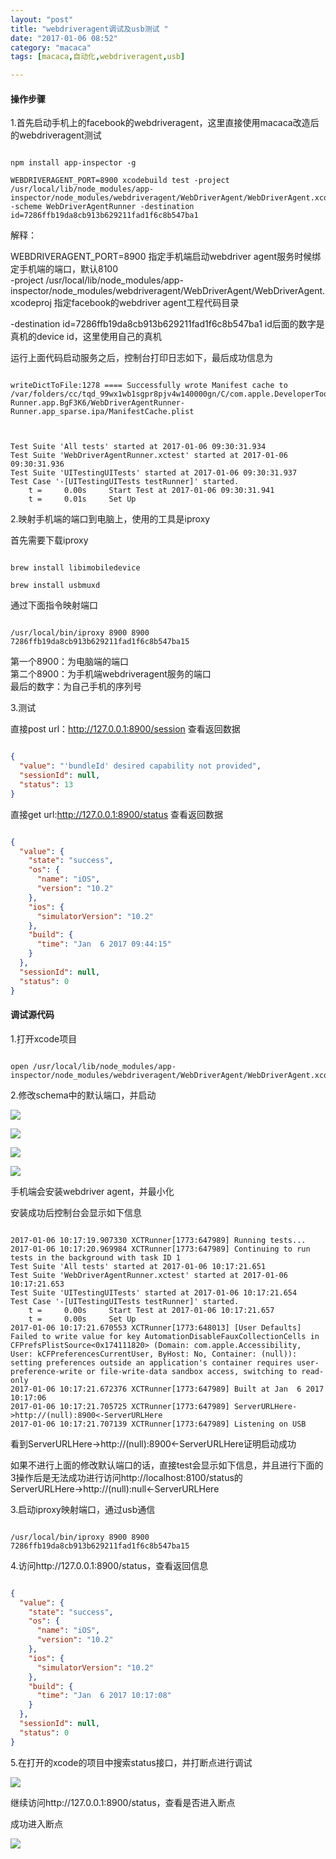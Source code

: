 ```yaml
---
layout: "post"
title: "webdriveragent调试及usb测试 "
date: "2017-01-06 08:52"
category: "macaca"
tags: [macaca,自动化,webdriveragent,usb]

---
```



#### 操作步骤  	

1.首先启动手机上的facebook的webdriveragent，这里直接使用macaca改造后的webdriveragent测试		


```

npm install app-inspector -g

WEBDRIVERAGENT_PORT=8900 xcodebuild test -project /usr/local/lib/node_modules/app-inspector/node_modules/webdriveragent/WebDriverAgent/WebDriverAgent.xcodeproj -scheme WebDriverAgentRunner -destination id=7286ffb19da8cb913b629211fad1f6c8b547ba1

```

解释：		

WEBDRIVERAGENT_PORT=8900 	指定手机端启动webdriver agent服务时候绑定手机端的端口，默认8100	
-project /usr/local/lib/node_modules/app-inspector/node_modules/webdriveragent/WebDriverAgent/WebDriverAgent.xcodeproj 		指定facebook的webdriver agent工程代码目录 		

-destination id=7286ffb19da8cb913b629211fad1f6c8b547ba1  id后面的数字是真机的device id，这里使用自己的真机 	

运行上面代码启动服务之后，控制台打印日志如下，最后成功信息为   

```log

writeDictToFile:1278 ==== Successfully wrote Manifest cache to /var/folders/cc/tqd_99wx1wb1sgpr8pjv4w140000gn/C/com.apple.DeveloperTools/All/Xcode/EmbeddedAppDeltas/WebDriverAgentRunner-Runner.app.BgF3K6/WebDriverAgentRunner-Runner.app_sparse.ipa/ManifestCache.plist



Test Suite 'All tests' started at 2017-01-06 09:30:31.934
Test Suite 'WebDriverAgentRunner.xctest' started at 2017-01-06 09:30:31.936
Test Suite 'UITestingUITests' started at 2017-01-06 09:30:31.937
Test Case '-[UITestingUITests testRunner]' started.
    t =     0.00s     Start Test at 2017-01-06 09:30:31.941
    t =     0.01s     Set Up

```


2.映射手机端的端口到电脑上，使用的工具是iproxy  		


首先需要下载iproxy 	

```

brew install libimobiledevice

brew install usbmuxd

```

通过下面指令映射端口 		

```

/usr/local/bin/iproxy 8900 8900 7286ffb19da8cb913b629211fad1f6c8b547ba15

```

第一个8900：为电脑端的端口		
第二个8900：为手机端webdriveragent服务的端口  	
最后的数字：为自己手机的序列号 	

3.测试  	

直接post url：http://127.0.0.1:8900/session 查看返回数据 	

```json

{
  "value": "'bundleId' desired capability not provided",
  "sessionId": null,
  "status": 13
}

```

直接get url:http://127.0.0.1:8900/status	查看返回数据  	


```json

{
  "value": {
    "state": "success",
    "os": {
      "name": "iOS",
      "version": "10.2"
    },
    "ios": {
      "simulatorVersion": "10.2"
    },
    "build": {
      "time": "Jan  6 2017 09:44:15"
    }
  },
  "sessionId": null,
  "status": 0
}

```


#### 调试源代码  	

1.打开xcode项目  

```

open /usr/local/lib/node_modules/app-inspector/node_modules/webdriveragent/WebDriverAgent/WebDriverAgent.xcodeproj

```

2.修改schema中的默认端口，并启动 	  	

![](../assets/2017/01/2017-01-06_10-13-03.png)

![](../assets/2017/01/2017-01-06_10-14-45.png)

![](../assets/2017/01/2017-01-06_10-15-31.png)

![](../assets/2017/01/2017-01-06_10-17-35.png)

手机端会安装webdriver agent，并最小化 	

安装成功后控制台会显示如下信息  	

```

2017-01-06 10:17:19.907330 XCTRunner[1773:647989] Running tests...
2017-01-06 10:17:20.969984 XCTRunner[1773:647989] Continuing to run tests in the background with task ID 1
Test Suite 'All tests' started at 2017-01-06 10:17:21.651
Test Suite 'WebDriverAgentRunner.xctest' started at 2017-01-06 10:17:21.653
Test Suite 'UITestingUITests' started at 2017-01-06 10:17:21.654
Test Case '-[UITestingUITests testRunner]' started.
    t =     0.00s     Start Test at 2017-01-06 10:17:21.657
    t =     0.00s     Set Up
2017-01-06 10:17:21.670553 XCTRunner[1773:648013] [User Defaults] Failed to write value for key AutomationDisableFauxCollectionCells in CFPrefsPlistSource<0x174111820> (Domain: com.apple.Accessibility, User: kCFPreferencesCurrentUser, ByHost: No, Container: (null)): setting preferences outside an application's container requires user-preference-write or file-write-data sandbox access, switching to read-only
2017-01-06 10:17:21.672376 XCTRunner[1773:647989] Built at Jan  6 2017 10:17:06
2017-01-06 10:17:21.705725 XCTRunner[1773:647989] ServerURLHere->http://(null):8900<-ServerURLHere
2017-01-06 10:17:21.707139 XCTRunner[1773:647989] Listening on USB

```

看到ServerURLHere->http://(null):8900<-ServerURLHere证明启动成功  

如果不进行上面的修改默认端口的话，直接test会显示如下信息，并且进行下面的3操作后是无法成功进行访问http://localhost:8100/status的  
ServerURLHere->http://(null):null<-ServerURLHere

3.启动iproxy映射端口，通过usb通信  

```

/usr/local/bin/iproxy 8900 8900 7286ffb19da8cb913b629211fad1f6c8b547ba15

```

4.访问http://127.0.0.1:8900/status，查看返回信息  	

```json

{
  "value": {
    "state": "success",
    "os": {
      "name": "iOS",
      "version": "10.2"
    },
    "ios": {
      "simulatorVersion": "10.2"
    },
    "build": {
      "time": "Jan  6 2017 10:17:08"
    }
  },
  "sessionId": null,
  "status": 0
}

```

5.在打开的xcode的项目中搜索status接口，并打断点进行调试   


![](../assets/2017/01/2017-01-06_10-22-00.png)

继续访问http://127.0.0.1:8900/status，查看是否进入断点  	

成功进入断点  	

![](../assets/2017/01/2017-01-06_10-25-38.png)




